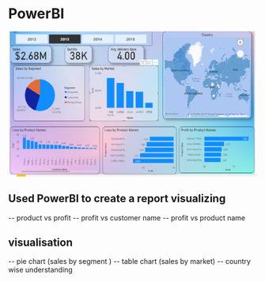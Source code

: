 # PowerBI
![Screenshot](po1.png)
 ## Used PowerBI to create a report visualizing
 -- product vs profit
 -- profit vs customer name
 -- profit vs product name
 
 ## visualisation 
 -- pie chart (sales by segment )
 -- table chart (sales by market)
 -- country wise understanding
 
